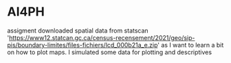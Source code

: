 # AI4PH
assigment
downloaded spatial data from statscan 'https://www12.statcan.gc.ca/census-recensement/2021/geo/sip-pis/boundary-limites/files-fichiers/lcd_000b21a_e.zip' as I want to learn a bit on how to plot maps. I simulated some data for plotting and descriptives